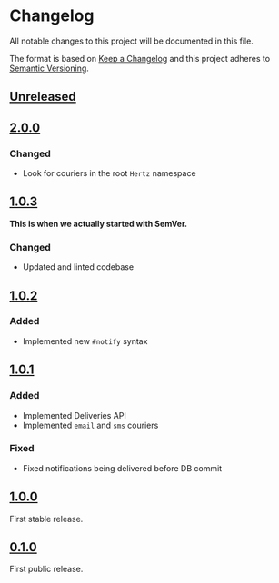 # Changelog

All notable changes to this project will be documented in this file.

The format is based on [Keep a Changelog](http://keepachangelog.com/en/1.0.0/) and this project
adheres to [Semantic Versioning](http://semver.org/spec/v2.0.0.html).

## [Unreleased]

## [2.0.0]

### Changed

- Look for couriers in the root `Hertz` namespace

## [1.0.3]

**This is when we actually started with SemVer.**

### Changed

- Updated and linted codebase

## [1.0.2]

### Added

- Implemented new `#notify` syntax

## [1.0.1]

### Added

- Implemented Deliveries API
- Implemented `email` and `sms` couriers

### Fixed

- Fixed notifications being delivered before DB commit

## [1.0.0]

First stable release.

## [0.1.0]

First public release.

[Unreleased]: https://github.com/aldesantis/hertz/compare/v2.0.0...HEAD
[2.0.0]: https://github.com/aldesantis/hertz/compare/v1.0.3...v2.0.0
[1.0.3]: https://github.com/aldesantis/hertz/compare/v1.0.2...v1.0.3
[1.0.2]: https://github.com/aldesantis/hertz/compare/v1.0.1...v1.0.2
[1.0.1]: https://github.com/aldesantis/hertz/compare/v1.0.0...v1.0.1
[1.0.0]: https://github.com/aldesantis/hertz/compare/v0.1.0...v1.0.0
[0.1.0]: https://github.com/aldesantis/hertz/tree/v0.1.0
